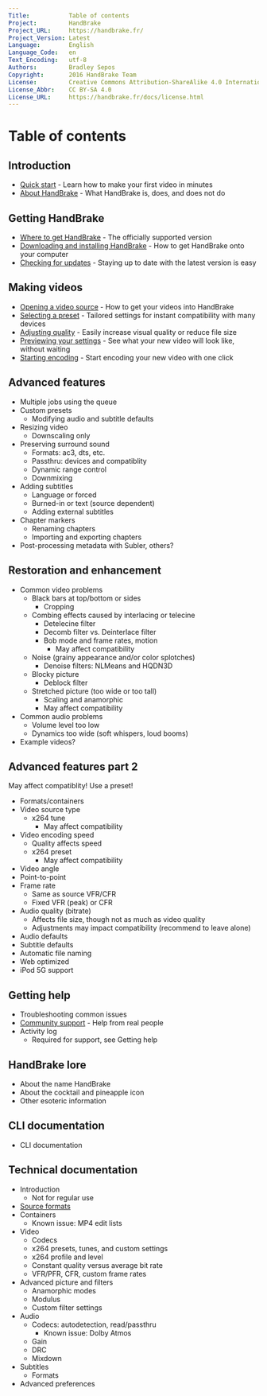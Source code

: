 ```yaml
---
Title:           Table of contents
Project:         HandBrake
Project_URL:     https://handbrake.fr/
Project_Version: Latest
Language:        English
Language_Code:   en
Text_Encoding:   utf-8
Authors:         Bradley Sepos
Copyright:       2016 HandBrake Team
License:         Creative Commons Attribution-ShareAlike 4.0 International
License_Abbr:    CC BY-SA 4.0
License_URL:     https://handbrake.fr/docs/license.html
---
```


Table of contents
=================

## Introduction

<!-- TODO: link to contributing guide -->

- [Quick start](introduction/quick-start.html) - Learn how to make your first video in minutes
- [About HandBrake](introduction/about.html) - What HandBrake is, does, and does not do


## Getting HandBrake

- [Where to get HandBrake](get-handbrake/where-to-get-handbrake.html) - The officially supported version
- [Downloading and installing HandBrake](get-handbrake/download-and-install.html) - How to get HandBrake onto your computer
- [Checking for updates](get-handbrake/check-for-updates.html) - Staying up to date with the latest version is easy


## Making videos

- [Opening a video source](workflow/open-video-source.html) - How to get your videos into HandBrake
- [Selecting a preset](workflow/select-preset.html) - Tailored settings for instant compatibility with many devices
- [Adjusting quality](workflow/adjust-quality.html) - Easily increase visual quality or reduce file size
  <!-- TODO: To clean up a poor-looking source video, see restoration -->
- [Previewing your settings](workflow/preview-settings.html) - See what your new video will look like, without waiting
  <!-- TODO: To clean up a poor-looking source video, see restoration -->
- [Starting encoding](workflow/start-encoding.html) - Start encoding your new video with one click


## Advanced features

- Multiple jobs using the queue
- Custom presets
  - Modifying audio and subtitle defaults
- Resizing video
  - Downscaling only
- Preserving surround sound
  - Formats: ac3, dts, etc.
  - Passthru: devices and compatiblity
  - Dynamic range control
  - Downmixing
- Adding subtitles
  - Language or forced
  - Burned-in or text (source dependent)
  - Adding external subtitles
- Chapter markers
  - Renaming chapters
  - Importing and exporting chapters
- Post-processing metadata with Subler, others?


## Restoration and enhancement

- Common video problems
  - Black bars at top/bottom or sides
    - Cropping
  - Combing effects caused by interlacing or telecine
    - Detelecine filter
    - Decomb filter vs. Deinterlace filter
    - Bob mode and frame rates, motion
      - May affect compatibility
  - Noise (grainy appearance and/or color splotches)
    - Denoise filters: NLMeans and HQDN3D
  - Blocky picture
    - Deblock filter
  - Stretched picture (too wide or too tall)
    - Scaling and anamorphic
    - May affect compatibility
- Common audio problems
  - Volume level too low
  - Dynamics too wide (soft whispers, loud booms)
- Example videos?


## Advanced features part 2

May affect compatiblity! Use a preset!

- Formats/containers
- Video source type
  - x264 tune
    - May affect compatibility
- Video encoding speed
  - Quality affects speed
  - x264 preset
    - May affect compatibility
- Video angle
- Point-to-point
- Frame rate
  - Same as source VFR/CFR
  - Fixed VFR (peak) or CFR
- Audio quality (bitrate)
  - Affects file size, though not as much as video quality
  - Adjustments may impact compatibility (recommend to leave alone)
- Audio defaults
- Subtitle defaults
- Automatic file naming
- Web optimized
- iPod 5G support


## Getting help

- Troubleshooting common issues
- [Community support](help/community-support.html) - Help from real people
- Activity log
  - Required for support, see Getting help


## HandBrake lore

- About the name HandBrake
- About the cocktail and pineapple icon
- Other esoteric information


## CLI documentation

- CLI documentation


## Technical documentation

- Introduction
  - Not for regular use
- [Source formats](technical/source-formats.html)
- Containers
  - Known issue: MP4 edit lists
- Video
  - Codecs
  - x264 presets, tunes, and custom settings
  - x264 profile and level
  - Constant quality versus average bit rate
  - VFR/PFR, CFR, custom frame rates
- Advanced picture and filters
  - Anamorphic modes
  - Modulus
  - Custom filter settings
- Audio
  - Codecs: autodetection, read/passthru
    - Known issue: Dolby Atmos
  - Gain
  - DRC
  - Mixdown
- Subtitles
  - Formats
- Advanced preferences
